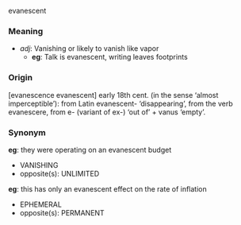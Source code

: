 evanescent
### Meaning
+ _adj_: Vanishing or likely to vanish like vapor
	+ __eg__: Talk is evanescent, writing leaves footprints

### Origin

[evanescence evanescent] early 18th cent. (in the sense ‘almost imperceptible’): from Latin evanescent- ‘disappearing’, from the verb evanescere, from e- (variant of ex-) ‘out of’ + vanus ‘empty’.

### Synonym

__eg__: they were operating on an evanescent budget

+ VANISHING
+ opposite(s): UNLIMITED

__eg__: this has only an evanescent effect on the rate of inflation

+ EPHEMERAL
+ opposite(s): PERMANENT



